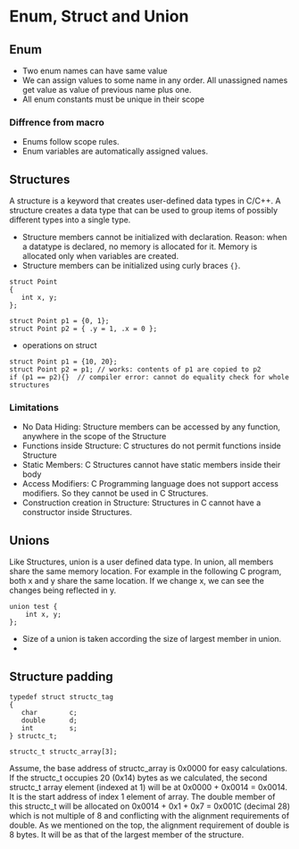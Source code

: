 # Enum, Struct and Union

## Enum

- Two enum names can have same value
- We can assign values to some name in any order. All unassigned names get value as value of previous name plus one.
- All enum constants must be unique in their scope

### Diffrence from macro

- Enums follow scope rules.
- Enum variables are automatically assigned values.

## Structures

A structure is a keyword that creates user-defined data types in C/C++. A structure creates a data type that can be used to group items of possibly different types into a single type. 

- Structure members cannot be initialized with declaration. Reason: when a datatype is declared, no memory is allocated for it. Memory is allocated only when variables are created.
- Structure members can be initialized using curly braces `{}`.
```
struct Point
{
   int x, y;
};

struct Point p1 = {0, 1};
struct Point p2 = { .y = 1, .x = 0 };
```

- operations on struct
```
struct Point p1 = {10, 20};
struct Point p2 = p1; // works: contents of p1 are copied to p2
if (p1 == p2){}  // compiler error: cannot do equality check for whole structures
```

### Limitations
- No Data Hiding: Structure members can be accessed by any function, anywhere in the scope of the Structure
- Functions inside Structure: C structures do not permit functions inside Structure 
- Static Members: C Structures cannot have static members inside their body
- Access Modifiers: C Programming language does not support access modifiers. So they cannot be used in C Structures.
- Construction creation in Structure: Structures in C cannot have a constructor inside Structures.

## Unions

Like Structures, union is a user defined data type. In union, all members share the same memory location.
For example in the following C program, both x and y share the same location. If we change x, we can see the changes being reflected in y.
```
union test {
    int x, y;
};
```

- Size of a union is taken according the size of largest member in union.
- 

## Structure padding

```
typedef struct structc_tag
{
   char        c;
   double      d;
   int         s;
} structc_t;

structc_t structc_array[3];
```

Assume, the base address of structc_array is 0x0000 for easy calculations. If the structc_t occupies 20 (0x14) bytes as we calculated, the second structc_t array element (indexed at 1) will be at 0x0000 + 0x0014 = 0x0014. It is the start address of index 1 element of array. The double member of this structc_t will be allocated on 0x0014 + 0x1 + 0x7 = 0x001C (decimal 28) which is not multiple of 8 and conflicting with the alignment requirements of double. As we mentioned on the top, the alignment requirement of double is 8 bytes. It will be as that of the largest member of the structure.




